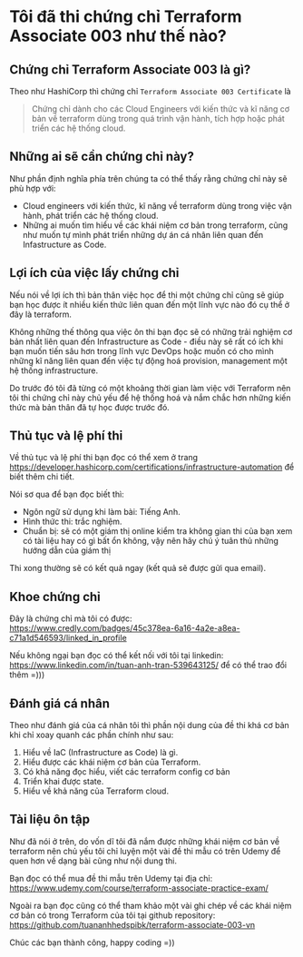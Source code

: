 # Tôi đã thi chứng chỉ Terraform Associate 003 như thế nào?

## Chứng chỉ Terraform Associate 003 là gì?

Theo như HashiCorp thì chứng chỉ `Terraform Associate 003 Certificate` là

> Chứng chỉ dành cho các Cloud Engineers với kiến thức và kĩ năng cơ bản về terraform dùng trong quá trình vận hành, tích hợp hoặc phát triển các hệ thống cloud.

## Những ai sẽ cần chứng chỉ này?

Như phần định nghĩa phía trên chúng ta có thể thấy rằng chứng chỉ này sẽ phù hợp với:

- Cloud engineers với kiến thức, kĩ năng về terraform dùng trong việc vận hành, phát triển các hệ thống cloud.
- Những ai muốn tìm hiểu về các khái niệm cơ bản trong terraform, cũng như muốn tự mình phát triển những dự án cá nhân liên quan đến Infastructure as Code.

## Lợi ích của việc lấy chứng chỉ

Nếu nói về lợi ích thì bản thân việc học để thi một chứng chỉ cũng sẽ giúp bạn học được ít nhiều kiến thức liên quan đến một lĩnh vực nào đó cụ thể ở đây là terraform.

Không những thế thông qua việc ôn thi bạn đọc sẽ có những trải nghiệm cơ bản nhất liên quan đến Infrastructure as Code - điều này sẽ rất có ích khi bạn muốn tiến sâu hơn trong lĩnh vực DevOps hoặc muốn có cho mình những kĩ năng liên quan đến việc tự động hoá provision, management một hệ thống infrastructure.

Do trước đó tôi đã từng có một khoảng thời gian làm việc với Terraform nên tôi thi chứng chỉ này chủ yếu để hệ thống hoá và nắm chắc hơn những kiến thức mà bản thân đã tự học được trước đó.

## Thủ tục và lệ phí thi

Về thủ tục và lệ phí thi bạn đọc có thể xem ở trang <https://developer.hashicorp.com/certifications/infrastructure-automation> để biết thêm chi tiết.

Nói sơ qua để bạn đọc biết thì:

- Ngôn ngữ sử dụng khi làm bài: Tiếng Anh.
- Hình thức thi: trắc nghiệm.
- Chuẩn bị: sẽ có một giám thị online kiểm tra không gian thi của bạn xem có tài liệu hay có gì bất ổn không, vậy nên hãy chú ý tuân thủ những hướng dẫn của giám thị

Thi xong thường sẽ có kết quả ngay (kết quả sẽ được gửi qua email).

## Khoe chứng chỉ

Đây là chứng chỉ mà tôi có được: <https://www.credly.com/badges/45c378ea-6a16-4a2e-a8ea-c71a1d546593/linked_in_profile>

Nếu không ngại bạn đọc có thể kết nối với tôi tại linkedin: <https://www.linkedin.com/in/tuan-anh-tran-539643125/> để có thể trao đổi thêm =)))

## Đánh giá cá nhân

Theo như đánh giá của cá nhân tôi thì phần nội dung của đề thi khá cơ bản khi chỉ xoay quanh các phần chính như sau:

1. Hiểu về IaC (Infrastructure as Code) là gì.
2. Hiểu được các khái niệm cơ bản của Terraform.
3. Có khả năng đọc hiểu, viết các terraform config cơ bản
4. Triển khai được state.
5. Hiểu về khả năng của Terraform cloud.

## Tài liệu ôn tập

Như đã nói ở trên, do vốn dĩ tôi đã nắm được những khái niệm cơ bản về terraform nên chủ yếu tôi chỉ luyện một vài đề thi mẫu có trên Udemy để quen hơn về dạng bài cũng như nội dung thi.

Bạn đọc có thể mua đề thi mẫu trên Udemy tại địa chỉ: <https://www.udemy.com/course/terraform-associate-practice-exam/>

Ngoài ra bạn đọc cũng có thể tham khảo một vài ghi chép về các khái niệm cơ bản có trong Terraform của tôi tại github repository: <https://github.com/tuananhhedspibk/terraform-associate-003-vn>

Chúc các bạn thành công, happy coding =))

